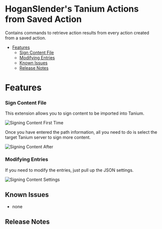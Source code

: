 <h1>HoganSlender's Tanium Actions from Saved Action</h1>

Contains commands to retrieve action results from every action created from a saved action.

- [Features](#features)
    - [Sign Content File](#sign-content-file)
    - [Modifying Entries](#modifying-entries)
  - [Known Issues](#known-issues)
  - [Release Notes](#release-notes)

# Features

### Sign Content File

This extension allows you to sign content to be imported into Tanium.

![Signing Content First Time](./media/sign_content.gif)

Once you have entered the path information, all you need to do is select the target Tanium server to sign more content.

![Signing Content After](./media/sign_content_after.gif)

### Modifying Entries

If you need to modify the entries, just pull up the JSON settings.

![Signing Content Settings](./media/sign_content_settings.gif)

## Known Issues
* none
## Release Notes

